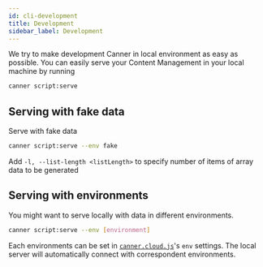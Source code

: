```yaml
---
id: cli-development
title: Development
sidebar_label: Development
---
```


We try to make development Canner in local environment as easy as possible.  You can easily serve your Content Management in your local machine by running

```sh
canner script:serve
```

## Serving with fake data

Serve with fake data

```sh
canner script:serve --env fake
```

Add `-l, --list-length <listLength>` to specify number of items of array data to be generated


## Serving with environments

You might want to serve locally with data in different environments.

```sh
canner script:serve --env [environment]
```

Each environments can be set in [`canner.cloud.js`](cli-canner-cloud-js#environment-env)'s `env` settings. The local server will automatically connect with correspondent environments.

